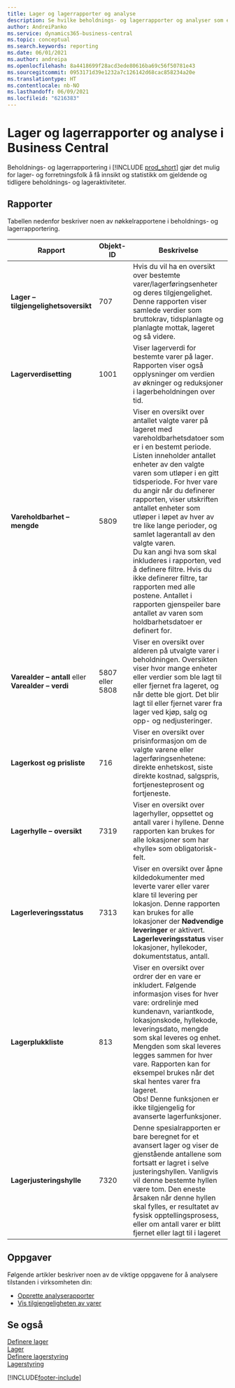 ```yaml
---
title: Lager og lagerrapporter og analyse
description: Se hvilke beholdnings- og lagerrapporter og analyser som er tilgjengelige i standardversjonen av Business Central, slik at du kan holde oversikt over virksomheten.
author: AndreiPanko
ms.service: dynamics365-business-central
ms.topic: conceptual
ms.search.keywords: reporting
ms.date: 06/01/2021
ms.author: andreipa
ms.openlocfilehash: 8a4418699f28acd3ede80616ba69c56f50781e43
ms.sourcegitcommit: 0953171d39e1232a7c126142d68cac858234a20e
ms.translationtype: HT
ms.contentlocale: nb-NO
ms.lasthandoff: 06/09/2021
ms.locfileid: "6216383"
---
```

# <a name="inventory-and-warehouse-reports-and-analytics-in-business-central"></a>Lager og lagerrapporter og analyse i Business Central

Beholdnings- og lagerrapportering i [!INCLUDE [prod_short](includes/prod_short.md)] gjør det mulig for lager- og forretningsfolk å få innsikt og statistikk om gjeldende og tidligere beholdnings- og lageraktiviteter.  

## <a name="reports"></a>Rapporter

Tabellen nedenfor beskriver noen av nøkkelrapportene i beholdnings- og lagerrapportering.

|Rapport |Objekt-ID|Beskrivelse  |
|---------|---------|---------|
|**Lager – tilgjengelighetsoversikt**|707|Hvis du vil ha en oversikt over bestemte varer/lagerføringsenheter og deres tilgjengelighet. Denne rapporten viser samlede verdier som bruttokrav, tidsplanlagte og planlagte mottak, lageret og så videre. |
|**Lagerverdisetting**|1001|Viser lagerverdi for bestemte varer på lager. Rapporten viser også opplysninger om verdien av økninger og reduksjoner i lagerbeholdningen over tid.|
|**Vareholdbarhet – mengde**|5809|Viser en oversikt over antallet valgte varer på lageret med vareholdbarhetsdatoer som er i en bestemt periode. Listen inneholder antallet enheter av den valgte varen som utløper i en gitt tidsperiode. For hver vare du angir når du definerer rapporten, viser utskriften antallet enheter som utløper i løpet av hver av tre like lange perioder, og samlet lagerantall av den valgte varen.<br>Du kan angi hva som skal inkluderes i rapporten, ved å definere filtre. Hvis du ikke definerer filtre, tar rapporten med alle postene. Antallet i rapporten gjenspeiler bare antallet av varen som holdbarhetsdatoer er definert for.|
|**Varealder – antall** eller **Varealder – verdi**|5807 eller 5808|Viser en oversikt over alderen på utvalgte varer i beholdningen. Oversikten viser hvor mange enheter eller verdier som ble lagt til eller fjernet fra lageret, og når dette ble gjort. Det blir lagt til eller fjernet varer fra lager ved kjøp, salg og opp- og nedjusteringer.|
|**Lagerkost og prisliste**|716|Viser en oversikt over prisinformasjon om de valgte varene eller lagerføringsenhetene: direkte enhetskost, siste direkte kostnad, salgspris, fortjenesteprosent og fortjeneste. |
|**Lagerhylle – oversikt**|7319|Viser en oversikt over lagerhyller, oppsettet og antall varer i hyllene. Denne rapporten kan brukes for alle lokasjoner som har «hylle» som obligatorisk-felt. |
|**Lagerleveringsstatus**|7313|Viser en oversikt over åpne kildedokumenter med leverte varer eller varer klare til levering per lokasjon. Denne rapporten kan brukes for alle lokasjoner der **Nødvendige leveringer** er aktivert. **Lagerleveringsstatus** viser lokasjoner, hyllekoder, dokumentstatus, antall.|
|**Lagerplukkliste**|813|Viser en oversikt over ordrer der en vare er inkludert. Følgende informasjon vises for hver vare: ordrelinje med kundenavn, variantkode, lokasjonskode, hyllekode, leveringsdato, mengde som skal leveres og enhet. Mengden som skal leveres legges sammen for hver vare. Rapporten kan for eksempel brukes når det skal hentes varer fra lageret.<br>Obs! Denne funksjonen er ikke tilgjengelig for avanserte lagerfunksjoner.|
|**Lagerjusteringshylle**|7320|Denne spesialrapporten er bare beregnet for et avansert lager og viser de gjenstående antallene som fortsatt er lagret i selve justeringshyllen. Vanligvis vil denne bestemte hyllen være tom. Den eneste årsaken når denne hyllen skal fylles, er resultatet av fysisk opptellingsprosess, eller om antall varer er blitt fjernet eller lagt til i lageret|


## <a name="tasks"></a>Oppgaver

Følgende artikler beskriver noen av de viktige oppgavene for å analysere tilstanden i virksomheten din:

* [Opprette analyserapporter](bi-how-create-analysis-views-reports.md)  
* [Vis tilgjengeligheten av varer](inventory-how-availability-overview.md)


## <a name="see-also"></a>Se også

[Definere lager](inventory-setup-inventory.md)  
[Lager](inventory-manage-inventory.md)  
[Definere lagerstyring](warehouse-setup-warehouse.md)  
[Lagerstyring](warehouse-manage-warehouse.md)  

[!INCLUDE[footer-include](includes/footer-banner.md)]
